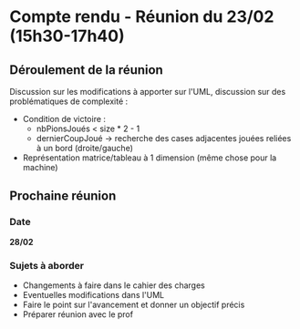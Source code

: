 # Compte rendu - Réunion du 23/02 (15h30-17h40)

## Déroulement de la réunion

Discussion sur les modifications à apporter sur l'UML, discussion sur des problématiques de complexité :
- Condition de victoire :
    - nbPionsJoués < size * 2 - 1
    - dernierCoupJoué -> recherche des cases adjacentes jouées reliées à un bord (droite/gauche)
- Représentation matrice/tableau à 1 dimension (même chose pour la machine)


## Prochaine réunion
### Date

**28/02**

### Sujets à aborder

- Changements à faire dans le cahier des charges
- Eventuelles modifications dans l'UML
- Faire le point sur l'avancement et donner un objectif précis
- Préparer réunion avec le prof
